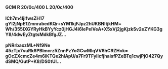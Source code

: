 #### GCM R 20/0c/400 L 20/0c/400
**lCh7m4ljifwsZH17**<br/>**gYl2jNpE1ZmnrabedKQr+sYM1kjFJpz2hUKBNltjkHM=**<br/>**Wh/355lXGYRyHkBYyYcz0jHGJ4i6lePelVeA+X5xVj2jgKjzkSv2eZYKG3gY8/4dwEyZtgtsMdkBfgJZ...**<br/><br/>
**pNRrbaxzML+Nf9Ne**<br/>**45zTjx7vuRk6PBlmcrz5ZnnPzYoGCwMlqVV6hC9ZHvk=**<br/>**gOcZXcmcZe4m6iKTQe2hlApU/a7Fr9TFyIIcfjhaisfPZeBTq1cwjPjO427QydSMQ/GutP+K8/DS0tUI...**